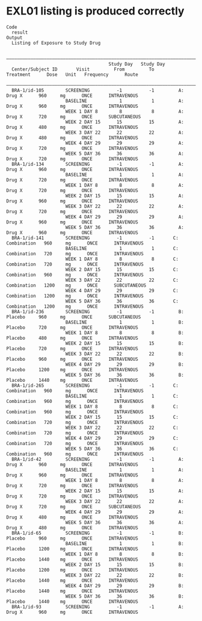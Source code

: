 # EXL01 listing is produced correctly

    Code
      result
    Output
      Listing of Exposure to Study Drug
      
      ———————————————————————————————————————————————————————————————————————————————————————————————————————————————————
                                          Study Day   Study Day                                                          
      Center/Subject ID       Visit         From         To         Treatment      Dose   Unit   Frequency      Route    
      ———————————————————————————————————————————————————————————————————————————————————————————————————————————————————
      BRA-1/id-105        SCREENING          -1          -1         A: Drug X      960     mg      ONCE      INTRAVENOUS 
                          BASELINE            1           1         A: Drug X      960     mg      ONCE      INTRAVENOUS 
                          WEEK 1 DAY 8        8           8         A: Drug X      720     mg      ONCE      SUBCUTANEOUS
                          WEEK 2 DAY 15      15          15         A: Drug X      480     mg      ONCE      INTRAVENOUS 
                          WEEK 3 DAY 22      22          22         A: Drug X      480     mg      ONCE      INTRAVENOUS 
                          WEEK 4 DAY 29      29          29         A: Drug X      720     mg      ONCE      INTRAVENOUS 
                          WEEK 5 DAY 36      36          36         A: Drug X      720     mg      ONCE      INTRAVENOUS 
      BRA-1/id-134        SCREENING          -1          -1         A: Drug X      960     mg      ONCE      INTRAVENOUS 
                          BASELINE            1           1         A: Drug X      720     mg      ONCE      INTRAVENOUS 
                          WEEK 1 DAY 8        8           8         A: Drug X      720     mg      ONCE      INTRAVENOUS 
                          WEEK 2 DAY 15      15          15         A: Drug X      960     mg      ONCE      INTRAVENOUS 
                          WEEK 3 DAY 22      22          22         A: Drug X      720     mg      ONCE      INTRAVENOUS 
                          WEEK 4 DAY 29      29          29         A: Drug X      960     mg      ONCE      INTRAVENOUS 
                          WEEK 5 DAY 36      36          36         A: Drug X      960     mg      ONCE      INTRAVENOUS 
      BRA-1/id-141        SCREENING          -1          -1       C: Combination   960     mg      ONCE      INTRAVENOUS 
                          BASELINE            1           1       C: Combination   720     mg      ONCE      INTRAVENOUS 
                          WEEK 1 DAY 8        8           8       C: Combination   720     mg      ONCE      INTRAVENOUS 
                          WEEK 2 DAY 15      15          15       C: Combination   960     mg      ONCE      INTRAVENOUS 
                          WEEK 3 DAY 22      22          22       C: Combination   1200    mg      ONCE      SUBCUTANEOUS
                          WEEK 4 DAY 29      29          29       C: Combination   1200    mg      ONCE      INTRAVENOUS 
                          WEEK 5 DAY 36      36          36       C: Combination   1200    mg      ONCE      INTRAVENOUS 
      BRA-1/id-236        SCREENING          -1          -1         B: Placebo     960     mg      ONCE      SUBCUTANEOUS
                          BASELINE            1           1         B: Placebo     720     mg      ONCE      INTRAVENOUS 
                          WEEK 1 DAY 8        8           8         B: Placebo     480     mg      ONCE      INTRAVENOUS 
                          WEEK 2 DAY 15      15          15         B: Placebo     720     mg      ONCE      INTRAVENOUS 
                          WEEK 3 DAY 22      22          22         B: Placebo     960     mg      ONCE      INTRAVENOUS 
                          WEEK 4 DAY 29      29          29         B: Placebo     1200    mg      ONCE      INTRAVENOUS 
                          WEEK 5 DAY 36      36          36         B: Placebo     1440    mg      ONCE      INTRAVENOUS 
      BRA-1/id-265        SCREENING          -1          -1       C: Combination   960     mg      ONCE      INTRAVENOUS 
                          BASELINE            1           1       C: Combination   960     mg      ONCE      INTRAVENOUS 
                          WEEK 1 DAY 8        8           8       C: Combination   960     mg      ONCE      INTRAVENOUS 
                          WEEK 2 DAY 15      15          15       C: Combination   720     mg      ONCE      INTRAVENOUS 
                          WEEK 3 DAY 22      22          22       C: Combination   720     mg      ONCE      INTRAVENOUS 
                          WEEK 4 DAY 29      29          29       C: Combination   720     mg      ONCE      INTRAVENOUS 
                          WEEK 5 DAY 36      36          36       C: Combination   960     mg      ONCE      INTRAVENOUS 
      BRA-1/id-42         SCREENING          -1          -1         A: Drug X      960     mg      ONCE      INTRAVENOUS 
                          BASELINE            1           1         A: Drug X      960     mg      ONCE      INTRAVENOUS 
                          WEEK 1 DAY 8        8           8         A: Drug X      720     mg      ONCE      INTRAVENOUS 
                          WEEK 2 DAY 15      15          15         A: Drug X      720     mg      ONCE      INTRAVENOUS 
                          WEEK 3 DAY 22      22          22         A: Drug X      720     mg      ONCE      SUBCUTANEOUS
                          WEEK 4 DAY 29      29          29         A: Drug X      480     mg      ONCE      INTRAVENOUS 
                          WEEK 5 DAY 36      36          36         A: Drug X      480     mg      ONCE      INTRAVENOUS 
      BRA-1/id-65         SCREENING          -1          -1         B: Placebo     960     mg      ONCE      INTRAVENOUS 
                          BASELINE            1           1         B: Placebo     1200    mg      ONCE      INTRAVENOUS 
                          WEEK 1 DAY 8        8           8         B: Placebo     1440    mg      ONCE      INTRAVENOUS 
                          WEEK 2 DAY 15      15          15         B: Placebo     1200    mg      ONCE      INTRAVENOUS 
                          WEEK 3 DAY 22      22          22         B: Placebo     1440    mg      ONCE      INTRAVENOUS 
                          WEEK 4 DAY 29      29          29         B: Placebo     1440    mg      ONCE      INTRAVENOUS 
                          WEEK 5 DAY 36      36          36         B: Placebo     1440    mg      ONCE      INTRAVENOUS 
      BRA-1/id-93         SCREENING          -1          -1         A: Drug X      960     mg      ONCE      INTRAVENOUS 

